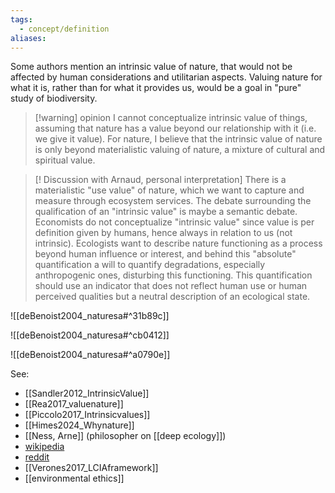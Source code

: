 ```yaml
---
tags:
  - concept/definition
aliases:
---
```

Some authors mention an intrinsic value of nature, that would not be affected by human considerations and utilitarian aspects. Valuing nature for what it is, rather than for what it provides us, would be a goal in "pure" study of biodiversity.

>[!warning] opinion
> I cannot conceptualize intrinsic value of things, assuming that nature has a value beyond our relationship with it (i.e. we give it value). For nature, I believe that the intrinsic value of nature is only beyond materialistic valuing of nature, a mixture of cultural and spiritual value.


>[! Discussion with Arnaud, personal interpretation]
There is a materialistic "use value" of nature, which we want to capture and measure through ecosystem services. The debate surrounding the qualification of an "intrinsic value" is maybe a semantic debate. Economists do not conceptualize "intrinsic value" since value is per definition given by humans, hence always in relation to us (not intrinsic). Ecologists want to describe nature functioning as a process beyond human influence or interest, and behind this "absolute" quantification a will to quantify degradations, especially anthropogenic ones, disturbing this functioning. This quantification should use an indicator that does not reflect human use or human perceived qualities but a neutral description of an ecological state.

![[deBenoist2004_naturesa#^31b89c]]

![[deBenoist2004_naturesa#^cb0412]]

![[deBenoist2004_naturesa#^a0790e]]

See:
- [[Sandler2012_IntrinsicValue]]
- [[Rea2017_valuenature]]
- [[Piccolo2017_Intrinsicvalues]]
- [[Himes2024_Whynature]]
- [[Ness, Arne]] (philosopher on [[deep ecology]])
- [wikipedia](https://en.wikipedia.org/wiki/Intrinsic_value_(ethics)#Total_intrinsic_value)
- [reddit](https://www.reddit.com/r/askphilosophy/comments/1416hlc/how_could_there_ever_been_such_a_thing_as_an/)
- [[Verones2017_LCIAframework]]
- [[environmental ethics]]